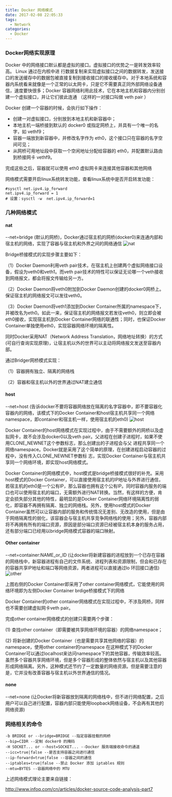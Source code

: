```yaml
---
title: Docker 网络模式
date: 2017-02-08 22:05:33
tags:
  - Network
categories:
  - Docker
---
```

### Docker网络实现原理

Docker 中的网络接口默认都是虚拟的接口。虚拟接口的优势之一是转发效率较高。 Linux 通过在内核中进 行数据复制来实现虚拟接口之间的数据转发，发送接口的发送缓存中的数据包被直接复制到接收接口的接收缓存中。对于本地系统和容器内系统看来就像是一个正常的以太网卡，只是它不需要真正同外部网络设备通信，速度要快很多；Docker 容器网络利用此技术，它在本地主机和容器内分别创建一个虚拟接口，并让它们彼此连通 （这样的一对接口叫做 veth pair ）

Docker 创建一个容器的时候，会执行如下操作：
- 创建一对虚拟接口，分别放到本地主机和新容器中； 
- 本地主机一端桥接到默认的 docker0 或指定网桥上，并具有一个唯一的名字，如 vethf9； 
- 容器一端放到新容器中，并修改名字作为 eth0，这个接口只在容器的名字空间可见； 
- 从网桥可用地址段中获取一个空闲地址分配给容器的 eth0，并配置默认路由到桥接网卡 vethf9。 

完成这些之后，容器就可以使用 eth0 虚拟网卡来连接其他容器和其他网络

网络模式需要开启linux系统转发功能，查看linux系统中是否开启转发功能：
```
#sysctl net.ipv4.ip_forward
net.ipv4.ip_forward = 1
# 设置：sysctl -w  net.ipv4.ip_forward=1
```
### 几种网络模式
#### nat
--net=bridge (默认的网桥)，Docker通过宿主机的网桥(docker0)来连通内部和宿主机的网络，实现了容器与宿主机和外界之间的网络通信
![nat](https://ttxsgoto.github.io/img/docker_network/1.png)

Bridge桥接模式的实现步骤主要如下：

（1）Docker Daemon利用veth pair技术，在宿主机上创建两个虚拟网络接口设备，假设为veth0和veth1。而veth pair技术的特性可以保证无论哪一个veth接收到网络报文，都会将报文传输给另一方。

（2）Docker Daemon将veth0附加到Docker Daemon创建的docker0网桥上。保证宿主机的网络报文可以发往veth0。

（3）Docker Daemon将veth1添加到Docker Container所属的namespace下，并被改名为eth0。如此一来，保证宿主机的网络报文若发往veth0，则立即会被eth0接收，实现宿主机到Docker Container网络的联通性；同时，也保证Docker Container单独使用eth0，实现容器网络环境的隔离性。

同时Docker采用NAT（Network Address Translation，网络地址转换）的方式(可自行查询实现原理)，让宿主机以外的世界可以主动将网络报文发送至容器内部。

通过Bridger网桥模式实现：

（1）容器拥有独立、隔离的网络栈

（2）容器和宿主机以外的世界通过NAT建立通信

#### host
--net=host (告诉docker不要将容器网络放在隔离的名字容器中，即不要容器化容器内的网络，该模式下的Docker Container和host宿主机共享同一个网络namespace，即container和宿主机一样，使用宿主机的eth0)
![host](https://ttxsgoto.github.io/img/docker_network/2.png)

Docker Container的host网络模式在实现过程中，由于不需要额外的网桥以及虚拟网卡，故不会涉及docker0以及veth pair。父进程在创建子进程时，如果不使用CLONE_NEWNET这个参数标志，那么创建出的子进程会与父 进程共享同一个网络namespace。Docker就是采用了这个简单的原理，在创建进程启动容器的过程中，没有传入CLONE_NEWNET参数标 志，实现Docker Container与宿主机共享同一个网络环境，即实现host网络模式。

Docker Container的网络模式中，host模式是bridge桥接模式很好的补充。采用host模式的Docker Container，可以直接使用宿主机的IP地址与外界进行通信，若宿主机的eth0是一个公有IP，那么容器也拥有这个公有IP。同时容器内服务的端口也可以使用宿主机的端口，无需额外进行NAT转换。当然，有这样的方便，肯定会损失部分其他的特性，最明显的是Docker Container网络环境隔离性的弱化，即容器不再拥有隔离、独立的网络栈。另外，使用host模式的Docker Container虽然可以让容器内部的服务和传统情况无差别、无改造的使用，但是由于网络隔离性的弱化，该容器会与宿主机共享竞争网络栈的使用；另外，容器内部将不再拥有所有的端口资源，原因是部分端口资源已经被宿主机本身的服务占用，还有部分端口已经用以bridge网络模式容器的端口映射。

#### Other container  
--net=container:NAME_or_ID  (让docker将新建容器的进程放到一个已存在容器的网络栈中，新容器进程有自己的文件系统、进程列表和资源限制，但会和已存在的容器共享IP地址和端口等网络资源，两者进程可以直接通过lo 环回接口通信)
![other](https://ttxsgoto.github.io/img/docker_network/3.png)

上图右侧的Docker Container即采用了other container网络模式，它能使用的网络环境即为左侧Docker Container brdige桥接模式下的网络

Docker Container的other container网络模式在实现过程中，不涉及网桥，同样也不需要创建虚拟网卡veth pair。

完成other container网络模式的创建只需要两个步骤：

(1) 查找other container（即需要被共享网络环境的容器）的网络namespace；

(2) 将新创建的Docker Container（也是需要共享其他网络的容器）的namespace，使用other container的namespace
在这种模式下的Docker Container可以通过localhost来访问namespace下的其他容器，传输效率较高。虽然多个容器共享网络环境，但是多个容器形成的整体依然与宿主机以及其他容器形成网络隔离。另外，这种模式还节约了一定数量的网络资源。但是需要注意的是，它并没有改善容器与宿主机以外世界通信的情况。

#### none     
--net=none   (让Docker将新容器放到隔离的网络栈中，但不进行网络配置，之后用户可以自己进行配置，容器内部只能使用loopback网络设备，不会再有其他的网络资源)

### 网络相关的命令
```
-b BRIDGE or --bridge=BRIDGE --指定容器挂载的网桥
--bip=CIDR --定制 docker0 的掩码
-H SOCKET... or --host=SOCKET... --Docker 服务端接收命令的通道
--icc=true|false --是否支持容器之间进行通信
--ip-forward=true|false --容器之间的通信
--iptables=true|false --禁止 Docker 添加 iptables 规则
--mtu=BYTES --容器网络中的 MTU
```
上述网络模式理论主要来自链接：

http://www.infoq.com/cn/articles/docker-source-code-analysis-part7